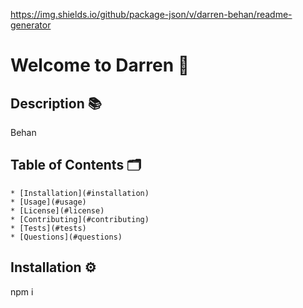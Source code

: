 
  https://img.shields.io/github/package-json/v/darren-behan/readme-generator 

  # Welcome to Darren 👋

  ## Description 📚

  Behan

  ## Table of Contents 🗂

    * [Installation](#installation)
    * [Usage](#usage)
    * [License](#license)
    * [Contributing](#contributing)
    * [Tests](#tests)
    * [Questions](#questions)

  ## Installation ⚙️

  npm i

  